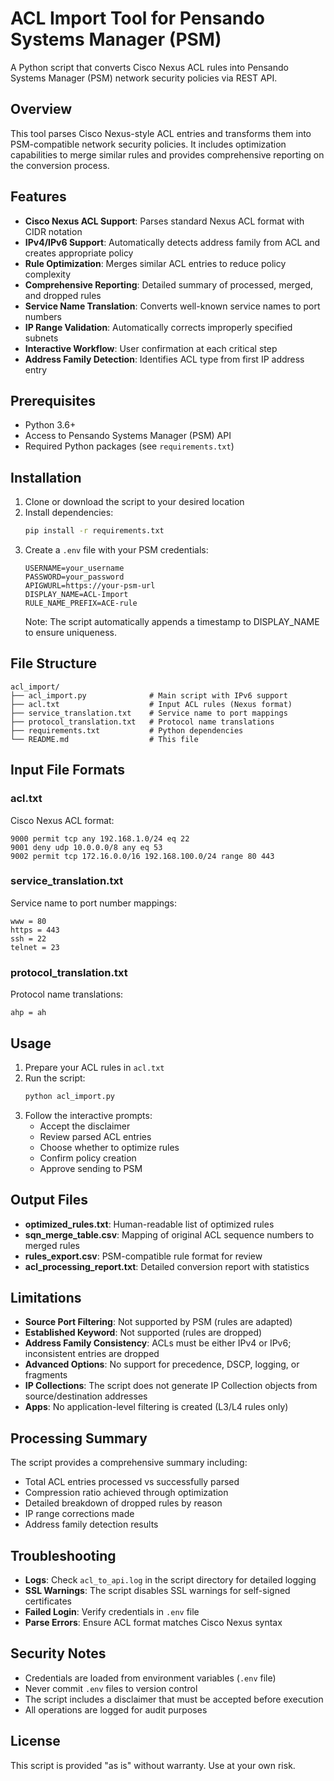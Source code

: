 # ACL Import Tool for Pensando Systems Manager (PSM)

A Python script that converts Cisco Nexus ACL rules into Pensando Systems Manager (PSM) network security policies via REST API.

## Overview

This tool parses Cisco Nexus-style ACL entries and transforms them into PSM-compatible network security policies. It includes optimization capabilities to merge similar rules and provides comprehensive reporting on the conversion process.

## Features

- **Cisco Nexus ACL Support**: Parses standard Nexus ACL format with CIDR notation
- **IPv4/IPv6 Support**: Automatically detects address family from ACL and creates appropriate policy
- **Rule Optimization**: Merges similar ACL entries to reduce policy complexity
- **Comprehensive Reporting**: Detailed summary of processed, merged, and dropped rules
- **Service Name Translation**: Converts well-known service names to port numbers
- **IP Range Validation**: Automatically corrects improperly specified subnets
- **Interactive Workflow**: User confirmation at each critical step
- **Address Family Detection**: Identifies ACL type from first IP address entry

## Prerequisites

- Python 3.6+
- Access to Pensando Systems Manager (PSM) API
- Required Python packages (see `requirements.txt`)

## Installation

1. Clone or download the script to your desired location
2. Install dependencies:
   ```bash
   pip install -r requirements.txt
   ```
3. Create a `.env` file with your PSM credentials:
   ```env
   USERNAME=your_username
   PASSWORD=your_password
   APIGWURL=https://your-psm-url
   DISPLAY_NAME=ACL-Import
   RULE_NAME_PREFIX=ACE-rule
   ```
   Note: The script automatically appends a timestamp to DISPLAY_NAME to ensure uniqueness.

## File Structure

```
acl_import/
├── acl_import.py              # Main script with IPv6 support
├── acl.txt                    # Input ACL rules (Nexus format)
├── service_translation.txt    # Service name to port mappings
├── protocol_translation.txt   # Protocol name translations
├── requirements.txt           # Python dependencies
└── README.md                  # This file
```

## Input File Formats

### acl.txt
Cisco Nexus ACL format:
```
9000 permit tcp any 192.168.1.0/24 eq 22
9001 deny udp 10.0.0.0/8 any eq 53
9002 permit tcp 172.16.0.0/16 192.168.100.0/24 range 80 443
```

### service_translation.txt
Service name to port number mappings:
```
www = 80
https = 443
ssh = 22
telnet = 23
```

### protocol_translation.txt
Protocol name translations:
```
ahp = ah
```

## Usage

1. Prepare your ACL rules in `acl.txt`
2. Run the script:
   ```bash
   python acl_import.py
   ```
3. Follow the interactive prompts:
   - Accept the disclaimer
   - Review parsed ACL entries
   - Choose whether to optimize rules
   - Confirm policy creation
   - Approve sending to PSM

## Output Files

- **optimized_rules.txt**: Human-readable list of optimized rules
- **sqn_merge_table.csv**: Mapping of original ACL sequence numbers to merged rules
- **rules_export.csv**: PSM-compatible rule format for review
- **acl_processing_report.txt**: Detailed conversion report with statistics

## Limitations

- **Source Port Filtering**: Not supported by PSM (rules are adapted)
- **Established Keyword**: Not supported (rules are dropped)
- **Address Family Consistency**: ACLs must be either IPv4 or IPv6; inconsistent entries are dropped
- **Advanced Options**: No support for precedence, DSCP, logging, or fragments
- **IP Collections**: The script does not generate IP Collection objects from source/destination addresses
- **Apps**: No application-level filtering is created (L3/L4 rules only)

## Processing Summary

The script provides a comprehensive summary including:
- Total ACL entries processed vs successfully parsed
- Compression ratio achieved through optimization
- Detailed breakdown of dropped rules by reason
- IP range corrections made
- Address family detection results

## Troubleshooting

- **Logs**: Check `acl_to_api.log` in the script directory for detailed logging
- **SSL Warnings**: The script disables SSL warnings for self-signed certificates
- **Failed Login**: Verify credentials in `.env` file
- **Parse Errors**: Ensure ACL format matches Cisco Nexus syntax

## Security Notes

- Credentials are loaded from environment variables (`.env` file)
- Never commit `.env` files to version control
- The script includes a disclaimer that must be accepted before execution
- All operations are logged for audit purposes

## License

This script is provided "as is" without warranty. Use at your own risk.